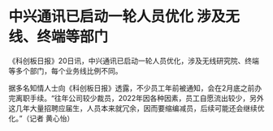 # 中兴通讯已启动一轮人员优化 涉及无线、终端等部门

《科创板日报》20日讯，中兴通讯已启动一轮人员优化，涉及无线研究院、终端等多个部门，每个业务线比例不同。

据多名知情人士向《科创板日报》透露，不少员工年前被通知，会在2月底之前办完离职手续。“往年公司较少裁员，2022年因各种因素，员工自愿流出较少，另外这几年大量招聘应届生，人员本来就冗余，因而要缩编减员，后续可能还会继续优化。”（记者
黄心怡）

